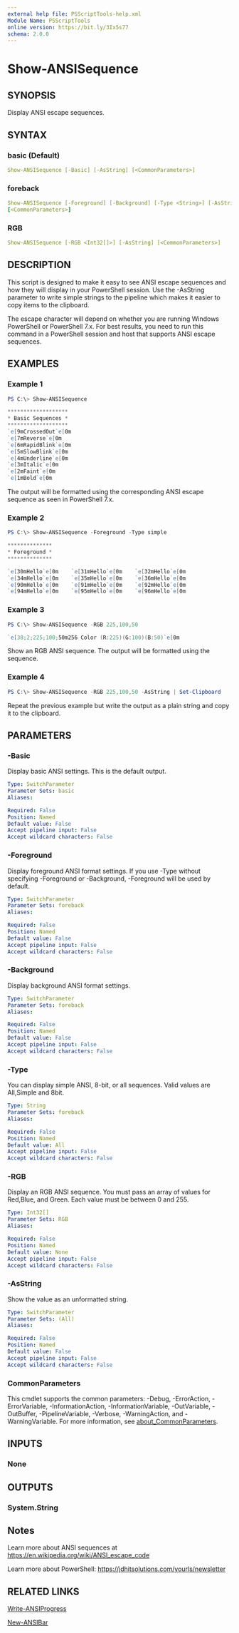 ```yaml
---
external help file: PSScriptTools-help.xml
Module Name: PSScriptTools
online version: https://bit.ly/3Ix5s77
schema: 2.0.0
---
```


# Show-ANSISequence

## SYNOPSIS

Display ANSI escape sequences.

## SYNTAX

### basic (Default)

```yaml
Show-ANSISequence [-Basic] [-AsString] [<CommonParameters>]
```

### foreback

```yaml
Show-ANSISequence [-Foreground] [-Background] [-Type <String>] [-AsString]
[<CommonParameters>]
```

### RGB

```yaml
Show-ANSISequence [-RGB <Int32[]>] [-AsString] [<CommonParameters>]
```

## DESCRIPTION

This script is designed to make it easy to see ANSI escape sequences and how they will display in your PowerShell session. Use the -AsString parameter to write simple strings to the pipeline which makes it easier to copy items to the clipboard.

The escape character will depend on whether you are running Windows PowerShell or PowerShell 7.x. For best results, you need to run this command in a PowerShell session and host that supports ANSI escape sequences.

## EXAMPLES

### Example 1

```powershell
PS C:\> Show-ANSISequence

*******************
* Basic Sequences *
*******************
`e[9mCrossedOut`e[0m
`e[7mReverse`e[0m
`e[6mRapidBlink`e[0m
`e[5mSlowBlink`e[0m
`e[4mUnderline`e[0m
`e[3mItalic`e[0m
`e[2mFaint`e[0m
`e[1mBold`e[0m
```

The output will be formatted using the corresponding ANSI escape sequence as seen in PowerShell 7.x.

### Example 2

```powershell
PS C:\> Show-ANSISequence -Foreground -Type simple

**************
* Foreground *
**************

`e[30mHello`e[0m    `e[31mHello`e[0m    `e[32mHello`e[0m
`e[34mHello`e[0m    `e[35mHello`e[0m    `e[36mHello`e[0m
`e[90mHello`e[0m    `e[91mHello`e[0m    `e[92mHello`e[0m
`e[94mHello`e[0m    `e[95mHello`e[0m    `e[96mHello`e[0m
```

### Example 3

```powershell
PS C:\> Show-ANSISequence -RGB 225,100,50

`e[38;2;225;100;50m256 Color (R:225)(G:100)(B:50)`e[0m
```

Show an RGB ANSI sequence. The output will be formatted using the sequence.

### Example 4

```powershell
PS C:\> Show-ANSISequence -RGB 225,100,50 -AsString | Set-Clipboard
```

Repeat the previous example but write the output as a plain string and copy it to the clipboard.

## PARAMETERS

### -Basic

Display basic ANSI settings. This is the default output.

```yaml
Type: SwitchParameter
Parameter Sets: basic
Aliases:

Required: False
Position: Named
Default value: False
Accept pipeline input: False
Accept wildcard characters: False
```

### -Foreground

Display foreground ANSI format settings. If you use -Type without specifying -Foreground or -Background, -Foreground will be used by default.

```yaml
Type: SwitchParameter
Parameter Sets: foreback
Aliases:

Required: False
Position: Named
Default value: False
Accept pipeline input: False
Accept wildcard characters: False
```

### -Background

Display background ANSI format settings.

```yaml
Type: SwitchParameter
Parameter Sets: foreback
Aliases:

Required: False
Position: Named
Default value: False
Accept pipeline input: False
Accept wildcard characters: False
```

### -Type

You can display simple ANSI, 8-bit, or all sequences. Valid values are All,Simple and 8bit.

```yaml
Type: String
Parameter Sets: foreback
Aliases:

Required: False
Position: Named
Default value: All
Accept pipeline input: False
Accept wildcard characters: False
```

### -RGB

Display an RGB ANSI sequence.
You must pass an array of values for Red,Blue, and Green.
Each value must be between 0 and 255.

```yaml
Type: Int32[]
Parameter Sets: RGB
Aliases:

Required: False
Position: Named
Default value: None
Accept pipeline input: False
Accept wildcard characters: False
```

### -AsString

Show the value as an unformatted string.

```yaml
Type: SwitchParameter
Parameter Sets: (All)
Aliases:

Required: False
Position: Named
Default value: False
Accept pipeline input: False
Accept wildcard characters: False
```

### CommonParameters

This cmdlet supports the common parameters: -Debug, -ErrorAction, -ErrorVariable, -InformationAction, -InformationVariable, -OutVariable, -OutBuffer, -PipelineVariable, -Verbose, -WarningAction, and -WarningVariable. For more information, see [about_CommonParameters](http://go.microsoft.com/fwlink/?LinkID=113216).

## INPUTS

### None

## OUTPUTS

### System.String

## Notes

Learn more about ANSI sequences at https://en.wikipedia.org/wiki/ANSI_escape_code

Learn more about PowerShell: https://jdhitsolutions.com/yourls/newsletter

## RELATED LINKS

[Write-ANSIProgress](Write-ANSIProgress.md)

[New-ANSIBar](New-ANSIBar.md)
